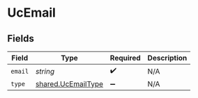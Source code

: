 # UcEmail


## Fields

| Field                                                           | Type                                                            | Required                                                        | Description                                                     |
| --------------------------------------------------------------- | --------------------------------------------------------------- | --------------------------------------------------------------- | --------------------------------------------------------------- |
| `email`                                                         | *string*                                                        | :heavy_check_mark:                                              | N/A                                                             |
| `type`                                                          | [shared.UcEmailType](../../../sdk/models/shared/ucemailtype.md) | :heavy_minus_sign:                                              | N/A                                                             |